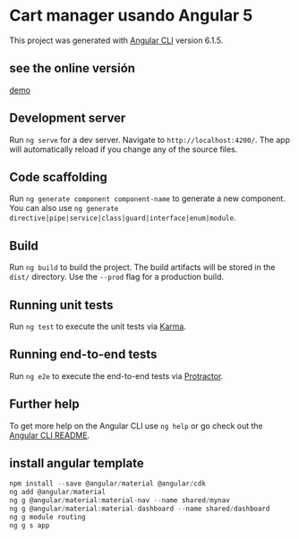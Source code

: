 # Cart manager usando Angular 5

This project was generated with [Angular CLI](https://github.com/angular/angular-cli) version 6.1.5.

## see the online versión

<a href="https://andyman1907.github.io/angular-ecomerce/" target="blank">demo</a>

## Development server

Run `ng serve` for a dev server. Navigate to `http://localhost:4200/`. The app will automatically reload if you change any of the source files.

## Code scaffolding

Run `ng generate component component-name` to generate a new component. You can also use `ng generate directive|pipe|service|class|guard|interface|enum|module`.

## Build

Run `ng build` to build the project. The build artifacts will be stored in the `dist/` directory. Use the `--prod` flag for a production build.

## Running unit tests

Run `ng test` to execute the unit tests via [Karma](https://karma-runner.github.io).

## Running end-to-end tests

Run `ng e2e` to execute the end-to-end tests via [Protractor](http://www.protractortest.org/).

## Further help

To get more help on the Angular CLI use `ng help` or go check out the [Angular CLI README](https://github.com/angular/angular-cli/blob/master/README.md).

## install angular template

```javascript
npm install --save @angular/material @angular/cdk
ng add @angular/material
ng g @angular/material:material-nav --name shared/mynav
ng g @angular/material:material-dashboard --name shared/dashboard
ng g module routing
ng g s app
```